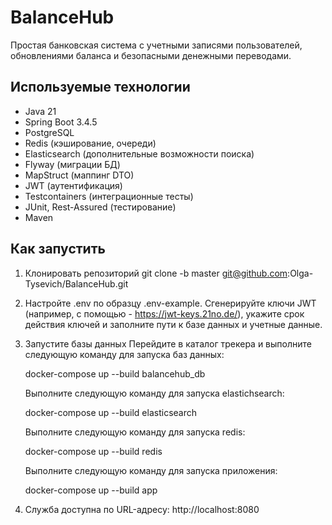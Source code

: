 # BalanceHub

Простая банковская система с учетными записями пользователей, обновлениями баланса и безопасными денежными переводами.

## Используемые технологии

- Java 21
- Spring Boot 3.4.5
- PostgreSQL
- Redis (кэширование, очереди)
- Elasticsearch (дополнительные возможности поиска)
- Flyway (миграции БД)
- MapStruct (маппинг DTO)
- JWT (аутентификация)
- Testcontainers (интеграционные тесты)
- JUnit, Rest-Assured (тестирование)
- Maven

## Как запустить
1. Клонировать репозиторий
   git clone -b master git@github.com:Olga-Tysevich/BalanceHub.git
   

2. Настройте .env по образцу .env-example. Сгенерируйте ключи JWT (например, с помощью - https://jwt-keys.21no.de/), укажите срок действия ключей и заполните пути к базе данных и учетные данные.

3. Запустите базы данных
   Перейдите в каталог трекера и выполните следующую команду для запуска баз данных:

   docker-compose up --build balancehub_db

   Выполните следующую команду для запуска elastichsearch:

   docker-compose up --build elasticsearch

   Выполните следующую команду для запуска redis:

   docker-compose up --build redis

   Выполните следующую команду для запуска приложения:

   docker-compose up --build app

4. Служба доступна по URL-адресу: http://localhost:8080
